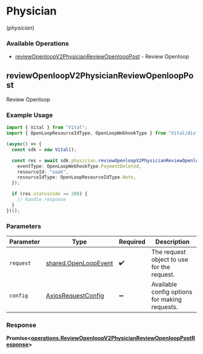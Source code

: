 # Physician
(*physician*)

### Available Operations

* [reviewOpenloopV2PhysicianReviewOpenloopPost](#reviewopenloopv2physicianreviewopenlooppost) - Review Openloop

## reviewOpenloopV2PhysicianReviewOpenloopPost

Review Openloop

### Example Usage

```typescript
import { Vital } from "Vital";
import { OpenLoopResourceIdType, OpenLoopWebhookType } from "Vital/dist/sdk/models/shared";

(async() => {
  const sdk = new Vital();

  const res = await sdk.physician.reviewOpenloopV2PhysicianReviewOpenloopPost({
    eventType: OpenLoopWebhookType.PaymentDeleted,
    resourceId: "soak",
    resourceIdType: OpenLoopResourceIdType.Note,
  });

  if (res.statusCode == 200) {
    // handle response
  }
})();
```

### Parameters

| Parameter                                                    | Type                                                         | Required                                                     | Description                                                  |
| ------------------------------------------------------------ | ------------------------------------------------------------ | ------------------------------------------------------------ | ------------------------------------------------------------ |
| `request`                                                    | [shared.OpenLoopEvent](../../models/shared/openloopevent.md) | :heavy_check_mark:                                           | The request object to use for the request.                   |
| `config`                                                     | [AxiosRequestConfig](https://axios-http.com/docs/req_config) | :heavy_minus_sign:                                           | Available config options for making requests.                |


### Response

**Promise<[operations.ReviewOpenloopV2PhysicianReviewOpenloopPostResponse](../../models/operations/reviewopenloopv2physicianreviewopenlooppostresponse.md)>**

